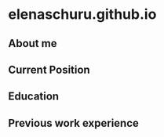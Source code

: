 # elenaschuru.github.io

## About me

## Current Position

## Education

## Previous work experience
